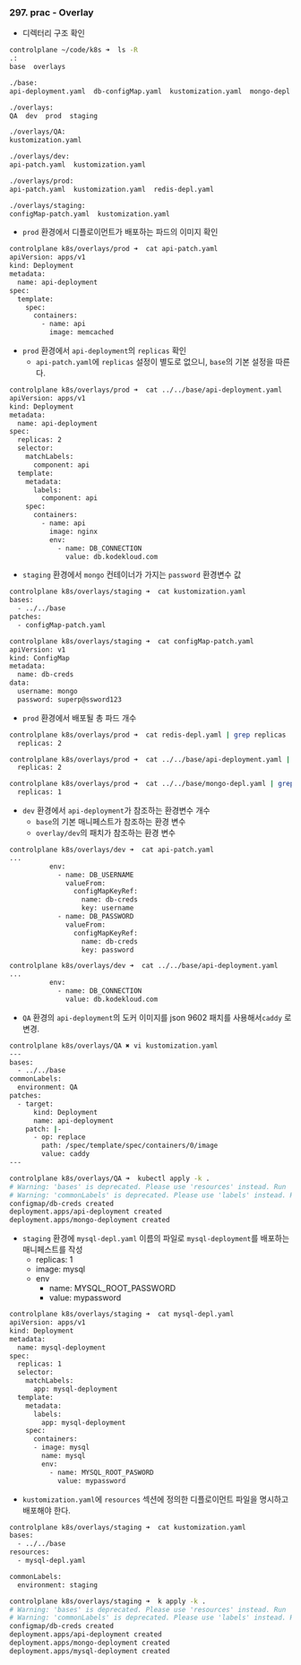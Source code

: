 ### 297. prac - Overlay
- 디렉터리 구조 확인
```bash
controlplane ~/code/k8s ➜  ls -R
.:
base  overlays

./base:
api-deployment.yaml  db-configMap.yaml  kustomization.yaml  mongo-depl.yaml

./overlays:
QA  dev  prod  staging

./overlays/QA:
kustomization.yaml

./overlays/dev:
api-patch.yaml  kustomization.yaml

./overlays/prod:
api-patch.yaml  kustomization.yaml  redis-depl.yaml

./overlays/staging:
configMap-patch.yaml  kustomization.yaml
```

- `prod` 환경에서 디플로이먼트가 배포하는 파드의 이미지 확인
```bash
controlplane k8s/overlays/prod ➜  cat api-patch.yaml 
apiVersion: apps/v1
kind: Deployment
metadata:
  name: api-deployment
spec:
  template:
    spec:
      containers:
        - name: api
          image: memcached
```

- `prod` 환경에서 `api-deployment`의 `replicas` 확인
	- `api-patch.yaml`에 `replicas` 설정이 별도로 없으니, `base`의 기본 설정을 따른다.
```bash
controlplane k8s/overlays/prod ➜  cat ../../base/api-deployment.yaml 
apiVersion: apps/v1
kind: Deployment
metadata:
  name: api-deployment
spec:
  replicas: 2
  selector:
    matchLabels:
      component: api
  template:
    metadata:
      labels:
        component: api
    spec:
      containers:
        - name: api
          image: nginx
          env:
            - name: DB_CONNECTION
              value: db.kodekloud.com
```

- `staging` 환경에서 `mongo` 컨테이너가 가지는 `password` 환경변수 값
```bash
controlplane k8s/overlays/staging ➜  cat kustomization.yaml 
bases:
  - ../../base
patches:
  - configMap-patch.yaml

controlplane k8s/overlays/staging ➜  cat configMap-patch.yaml 
apiVersion: v1
kind: ConfigMap
metadata:
  name: db-creds
data:
  username: mongo
  password: superp@ssword123
```

- `prod` 환경에서 배포될 총 파드 개수
```bash
controlplane k8s/overlays/prod ➜  cat redis-depl.yaml | grep replicas
  replicas: 2

controlplane k8s/overlays/prod ➜  cat ../../base/api-deployment.yaml | grep replicas
  replicas: 2

controlplane k8s/overlays/prod ➜  cat ../../base/mongo-depl.yaml | grep replicas
  replicas: 1
```

- `dev` 환경에서 `api-deployment`가 참조하는 환경변수 개수
	- `base`의 기본 매니페스트가 참조하는 환경 변수
	- `overlay/dev`의 패치가 참조하는 환경 변수
```bash
controlplane k8s/overlays/dev ➜  cat api-patch.yaml 
...
          env:
            - name: DB_USERNAME
              valueFrom:
                configMapKeyRef:
                  name: db-creds
                  key: username
            - name: DB_PASSWORD
              valueFrom:
                configMapKeyRef:
                  name: db-creds
                  key: password

controlplane k8s/overlays/dev ➜  cat ../../base/api-deployment.yaml 
...
          env:
            - name: DB_CONNECTION
              value: db.kodekloud.com
```

- `QA` 환경의 `api-deployment`의 도커 이미지를 json 9602 패치를 사용해서`caddy` 로 변경.
```bash
controlplane k8s/overlays/QA ✖ vi kustomization.yaml 
---
bases:
  - ../../base
commonLabels:
  environment: QA
patches:
  - target:
      kind: Deployment
      name: api-deployment
    patch: |-
      - op: replace
        path: /spec/template/spec/containers/0/image
        value: caddy
---

controlplane k8s/overlays/QA ➜  kubectl apply -k .
# Warning: 'bases' is deprecated. Please use 'resources' instead. Run 'kustomize edit fix' to update your Kustomization automatically.
# Warning: 'commonLabels' is deprecated. Please use 'labels' instead. Run 'kustomize edit fix' to update your Kustomization automatically.
configmap/db-creds created
deployment.apps/api-deployment created
deployment.apps/mongo-deployment created
```

- `staging` 환경에 `mysql-depl.yaml` 이름의 파일로 `mysql-deployment`를 배포하는 매니페스트를 작성
	- replicas: 1
	- image: mysql
	- env
		- name: MYSQL_ROOT_PASSWORD
		- value: mypassword
```bash
controlplane k8s/overlays/staging ➜  cat mysql-depl.yaml 
apiVersion: apps/v1
kind: Deployment
metadata:
  name: mysql-deployment
spec:
  replicas: 1
  selector:
    matchLabels:
      app: mysql-deployment
  template:
    metadata:
      labels:
        app: mysql-deployment
    spec:
      containers:
      - image: mysql
        name: mysql
        env:
          - name: MYSQL_ROOT_PASWORD
            value: mypassword
```

- `kustomization.yaml`에 `resources` 섹션에 정의한 디플로이먼트 파일을 명시하고 배포해야 한다.
```bash
controlplane k8s/overlays/staging ➜  cat kustomization.yaml 
bases:
  - ../../base
resources:
  - mysql-depl.yaml

commonLabels:
  environment: staging
```

```bash
controlplane k8s/overlays/staging ➜  k apply -k .
# Warning: 'bases' is deprecated. Please use 'resources' instead. Run 'kustomize edit fix' to update your Kustomization automatically.
# Warning: 'commonLabels' is deprecated. Please use 'labels' instead. Run 'kustomize edit fix' to update your Kustomization automatically.
configmap/db-creds created
deployment.apps/api-deployment created
deployment.apps/mongo-deployment created
deployment.apps/mysql-deployment created
```